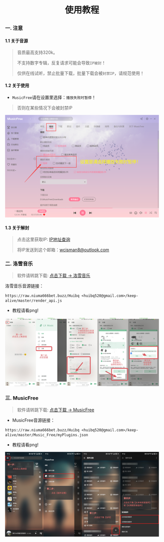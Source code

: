 # <p align="center">使用教程</p>


### 一. 注意

#### 1.1 关于音源

> 音质最高支持320k。
>
> 不支持数字专辑，反复请求可能会导致`IP被封`！
>
> 仅供在线试听，禁止批量下载，批量下载会被`封禁IP`，请规范使用！

#### 1.2 关于使用

- `MusicFree`请在设置里选择：`播放失败时暂停`！

> 否则在某些情况下会被封禁IP

![img_3.png](source/注意1.png)

#### 1.3 关于解封

> 点击这里获取IP: [IP地址查询](https://ip125.com)
>
> 将IP发送到这个邮箱：wcisman8@outlook.com

### 二. 洛雪音乐

> 软件请转跳下载: [点击下载 -> 洛雪音乐](https://github.com/lyswhut/lx-music-mobile/releases/download/v1.4.2/lx-music-mobile-v1.4.2-arm64-v8a.apk)

洛雪音乐音源链接：
```any
https://raw.niuma666bet.buzz/Huibq <huibq520@gmail.com>/keep-alive/master/render_api.js
```

- 教程请看png!

![img_1.png](source/LxMusic.png)

### 三. MusicFree

> 软件请转跳下载: [点击下载 -> MusicFree](https://github.com/maotoumao/MusicFree/releases/download/v0.3.0/MusicFree-0.3.0.apk)

- MusicFree音源链接：
```any
https://raw.niuma666bet.buzz/Huibq <huibq520@gmail.com>/keep-alive/master/Music_Free/myPlugins.json
```

- 教程请看png!

![img_2.png](source/MusicFree.png)
